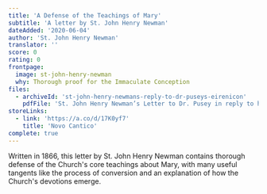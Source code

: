 ```yaml
---
title: 'A Defense of the Teachings of Mary'
subtitle: 'A letter by St. John Henry Newman'
dateAdded: '2020-06-04'
author: 'St. John Henry Newman'
translator: ''
score: 0
rating: 0
frontpage:
  image: st-john-henry-newman
  why: Thorough proof for the Immaculate Conception
files:
  - archiveId: 'st-john-henry-newmans-reply-to-dr-puseys-eirenicon'
    pdfFile: 'St. John Henry Newman’s Letter to Dr. Pusey in reply to his Eirenicon.pdf'
storeLinks:
  - link: 'https://a.co/d/17K0yf7'
    title: 'Novo Cantico'
complete: true
---
```


Written in 1866, this letter by St. John Henry Newman contains thorough defense of the Church's core teachings about Mary, with many useful tangents like the process of conversion and an explanation of how the Church's devotions emerge.
